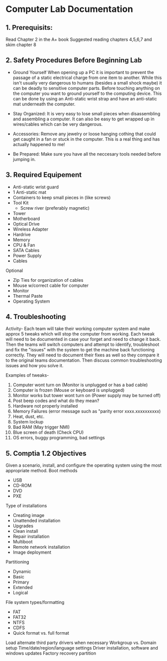 # Computer Lab Documentation

## 1. Prerequisits:
Read Chapter 2 in the A+ book
Suggested reading chapters 4,5,6,7 and skim chapter 8

## 2. Safety Procedures Before Beginning Lab

- Ground Yourself 
When opening up a PC it is important to prevent the passage of a static electrical charge from one item to another. While this isn't usually very dangerous to humans (besides a small shock maybe) it can be deadly to sensitive computer parts. Before touching anything on the computer you want to ground yourself to the computing device. This can be done by using an Anti-static wrist strap and have an anti-static mat underneath the computer. 

- Stay Organized:
It is very easy to lose small pieces when disassembling and assembling a computer. It can also be easy to get wrapped up in wires/cables which can be very dangerous.

- Accessories:
Remove any jewelry or loose hanging cothing that could get caught in a fan or stuck in the computer. This is a real thing and has actually happened to me!

- Be Prepared: 
Make sure you have all the neccesary tools needed before jumping in.

## 3. Required Equipement
- Anti-static wrist guard 
- 1 Anti-static mat
- Containers to keep small pieces in (like screws)
- Tool Kit
  - Screw river (preferably magnetic)
- Tower
- Motherboard
- Optical Drive
- Wireless Adapter
- Hardrive
- Memory
- CPU & Fan
- SATA Cables
- Power Supply
- Cables

Optional
- Zip Ties for organization of cables 
- Mouse w/correct cable for computer 
- Monitor
- Thermal Paste
- Operating System 

## 4. Troubleshooting
Activity- Each team will take their working computer system and make approx 5 tweaks which will stop the computer from working. Each tweak will need to be documented in case your forget and need to change it back. Then the teams will switch computers and attempt to identify, troubleshoot and fix the "issues" with the system to get the machine back functioning correctly. They will need to document their fixes as well so they compare it to the original teams documentation. Then discuss common troubleshooting issues and how you solve it.

Examples of tweaks-
1. Computer wont turn on (Monitor is unplugged or has a bad cable)
1. Computer is frozen (Mouse or keyboard is unplugged)
1. Monitor works but tower wont turn on (Power supply may be turned off)
1. Post beep codes and what do they mean?
1. Hardware not properly installed
1. Memory Failures (error message such as "parity error xxxx.xxxxxxxxxx)
1. Heat, dust, etc.
1. System lockup
1. Bad RAM (May trigger NMI)
1. Blue screen of death (Check CPU)
1. OS errors, buggy programming, bad settings


## 5. Comptia 1.2 Objectives
Given a scenario, install, and configure the operating system using the most appropriate method.
Boot methods
- USB
- CD-ROM
- DVD
- PXE    

Type of installations
- Creating image
- Unattended installation
- Upgrades
- Clean install
- Repair installation
- Multiboot
- Remote network installation
- Image deployment    

Partitioning
- Dynamic
- Basic
- Primary
- Extended
- Logical
    
File system types/formatting
- FAT
- FAT32
- NTFS
- CDFS
- Quick format vs. full format
    
Load alternate third party drivers when necessary
Workgroup vs. Domain setup
Time/date/region/language settings
Driver installation, software and windows updates
Factory recovery partition
